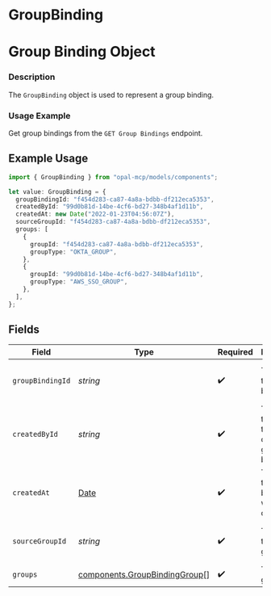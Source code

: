 # GroupBinding

# Group Binding Object
### Description
The `GroupBinding` object is used to represent a group binding.

### Usage Example
Get group bindings from the `GET Group Bindings` endpoint.

## Example Usage

```typescript
import { GroupBinding } from "opal-mcp/models/components";

let value: GroupBinding = {
  groupBindingId: "f454d283-ca87-4a8a-bdbb-df212eca5353",
  createdById: "99d0b81d-14be-4cf6-bd27-348b4af1d11b",
  createdAt: new Date("2022-01-23T04:56:07Z"),
  sourceGroupId: "f454d283-ca87-4a8a-bdbb-df212eca5353",
  groups: [
    {
      groupId: "f454d283-ca87-4a8a-bdbb-df212eca5353",
      groupType: "OKTA_GROUP",
    },
    {
      groupId: "99d0b81d-14be-4cf6-bd27-348b4af1d11b",
      groupType: "AWS_SSO_GROUP",
    },
  ],
};
```

## Fields

| Field                                                                                         | Type                                                                                          | Required                                                                                      | Description                                                                                   | Example                                                                                       |
| --------------------------------------------------------------------------------------------- | --------------------------------------------------------------------------------------------- | --------------------------------------------------------------------------------------------- | --------------------------------------------------------------------------------------------- | --------------------------------------------------------------------------------------------- |
| `groupBindingId`                                                                              | *string*                                                                                      | :heavy_check_mark:                                                                            | The ID of the group binding.                                                                  | f454d283-ca87-4a8a-bdbb-df212eca5353                                                          |
| `createdById`                                                                                 | *string*                                                                                      | :heavy_check_mark:                                                                            | The ID of the user that created the group binding.                                            | 99d0b81d-14be-4cf6-bd27-348b4af1d11b                                                          |
| `createdAt`                                                                                   | [Date](https://developer.mozilla.org/en-US/docs/Web/JavaScript/Reference/Global_Objects/Date) | :heavy_check_mark:                                                                            | The date the group binding was created.                                                       | 2022-01-23 04:56:07 +0000 UTC                                                                 |
| `sourceGroupId`                                                                               | *string*                                                                                      | :heavy_check_mark:                                                                            | The ID of the source group.                                                                   | f454d283-ca87-4a8a-bdbb-df212eca5353                                                          |
| `groups`                                                                                      | [components.GroupBindingGroup](../../models/components/groupbindinggroup.md)[]                | :heavy_check_mark:                                                                            | The list of groups.                                                                           |                                                                                               |